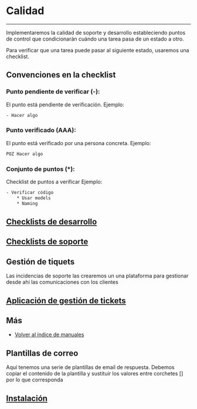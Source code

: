 # Calidad

---
Implementaremos la calidad de soporte y desarrollo estableciendo puntos de control que condicionarán cuándo una tarea pasa de un estado a otro.

Para verificar que una tarea puede pasar al siguiente estado, usaremos una checklist.

## Convenciones en la checklist
### Punto pendiente de verificar (-):
El punto está pendiente de verificación.
Ejemplo:
```txt
- Hacer algo
```
### Punto verificado (AAA):
El punto está verificado por una persona concreta.
Ejemplo:
```txt
POZ Hacer algo
```

### Conjunto de puntos (*):
Checklist de puntos a verificar
Ejemplo:
```txt
- Verificar código
    * Usar models
    * Naming
```

## [Checklists de desarrollo](./checklist_desarrollo)

## [Checklists de soporte](./checklist_soporte)




## Gestión de tiquets

Las incidencias de soporte las crearemos un una plataforma para gestionar desde ahi las comunicaciones con los clientes

## [Aplicación de gestión de tickets](./gestion_tickets)


## Más

- [Volver al índice de manuales](../README.md)



## Plantillas de correo

Aquí tenemos una serie de plantillas de email de respuesta. Debemos copiar el contenido de la plantilla y sustituir los valores entre corchetes [] por lo que corresponda


## [Instalación](./plantila_instalacion)
